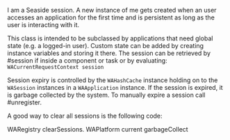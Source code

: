I am a Seaside session. A new instance of me gets created when an user accesses an application for the first time and is persistent as long as the user is interacting with it.

This class is intended to be subclassed by applications that need global state (e.g. a logged-in user). Custom state can be added by creating instance variables and storing it there. The session can be retrieved by #session if inside a component or task or by evaluating: `WACurrentRequestContext session`

Session expiry is controlled by the `WAHashCache` instance holding on to the `WASession` instances in a `WAApplication` instance. If the session is expired, it is garbage collected by the system. To manually expire a session call #unregister.

A good way to clear all sessions is the following code:

WARegistry clearSessions.
WAPlatform current garbageCollect